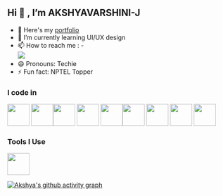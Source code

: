 ## Hi 👋 , I’m AKSHYAVARSHINI-J
- 🔭 Here's my [portfolio](https://akshyavarshini-j.github.io/Portfolio/)                                                 
- 🌱 I’m currently learning UI/UX design
- 📫 How to reach me :
-<br/> [<img src="https://img.shields.io/badge/LinkedIn-0077B5?style=for-the-badge&logo=linkedin&logoColor=white" />](www.linkedin.com/in/akshyavarshini)
- 😄 Pronouns: Techie
- ⚡ Fun fact: NPTEL Topper


### I code in
<img height="50" width="50" src="https://img.icons8.com/color/48/000000/python.png" /> <img height="50" width="50" src="https://img.icons8.com/color/48/000000/c-plus-plus-logo.png" /><img height="50" width="50" src="https://img.icons8.com/color/48/000000/java-coffee-cup-logo.png" /> <img height="50" width="50" src="https://img.icons8.com/color/48/000000/html-5.png" />  <img height="50" width="50" src="https://img.icons8.com/color/48/000000/bootstrap.png" /><img height="50" width="50" src="https://img.icons8.com/color/48/000000/javascript.png"/> <img height="50" width="50" src="https://img.icons8.com/?size=100&id=qc3TyHJPxEoH&format=png&color=000000"/> <img height="50" width="50" src="https://img.icons8.com/color/48/000000/mysql-logo.png"/> <img height="50" width="50" src="https://img.icons8.com/color/48/000000/nodejs.png"/> 

### Tools I Use
<img height="50" width="50" src="https://img.icons8.com/color/48/000000/visual-studio-code-2019.png"/> 


[![Akshya's github activity graph](https://github-readme-activity-graph.vercel.app/graph?username=Akshyavarshini-07&bg_color=050505&color=f90bf9&line=a0f207&point=12bdca&area=true&hide_border=true)](https://github.com/ashutosh00710/github-readme-activity-graph)
<!--
**Akshyavarshini-07/Akshyavarshini-07** is a ✨ _special_ ✨ repository because its `README.md` (this file) appears on your GitHub profile.

Here are some ideas to get you started:

-->
